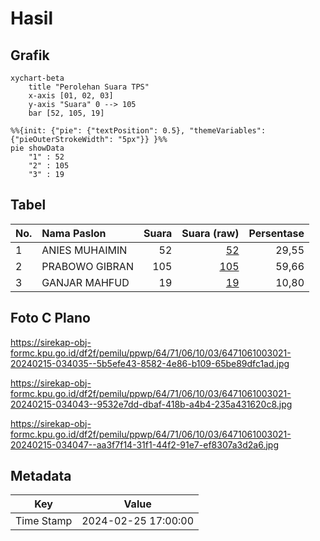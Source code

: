 # Hasil

## Grafik

```mermaid
xychart-beta
    title "Perolehan Suara TPS"
    x-axis [01, 02, 03]
    y-axis "Suara" 0 --> 105
    bar [52, 105, 19]
```

```mermaid
%%{init: {"pie": {"textPosition": 0.5}, "themeVariables": {"pieOuterStrokeWidth": "5px"}} }%%
pie showData
    "1" : 52
    "2" : 105
    "3" : 19
```

## Tabel

| No. | Nama Paslon    | Suara | Suara (raw) | Persentase |
|:--- |:-------------- | -----:| -----------:| ----------:|
| 1   | ANIES MUHAIMIN | 52    | [52][p-1]   | 29,55      |
| 2   | PRABOWO GIBRAN | 105   | [105][p-2]  | 59,66      |
| 3   | GANJAR MAHFUD  | 19    | [19][p-3]   | 10,80      |


[p-1]: https://github.com/gigit-pemilu/pemilu-2024-64-kalimantan-timur/blob/main/pilpres/hitung-suara/sub/64-kalimantan-timur/sub/71-kota-balikpapan/sub/06-balikpapan-kota/sub/1003-klandasan-ulu/sub/021-tps/sub/paslon-1.txt
[p-2]: https://github.com/gigit-pemilu/pemilu-2024-64-kalimantan-timur/blob/main/pilpres/hitung-suara/sub/64-kalimantan-timur/sub/71-kota-balikpapan/sub/06-balikpapan-kota/sub/1003-klandasan-ulu/sub/021-tps/sub/paslon-2.txt
[p-3]: https://github.com/gigit-pemilu/pemilu-2024-64-kalimantan-timur/blob/main/pilpres/hitung-suara/sub/64-kalimantan-timur/sub/71-kota-balikpapan/sub/06-balikpapan-kota/sub/1003-klandasan-ulu/sub/021-tps/sub/paslon-3.txt

## Foto C Plano

https://sirekap-obj-formc.kpu.go.id/df2f/pemilu/ppwp/64/71/06/10/03/6471061003021-20240215-034035--5b5efe43-8582-4e86-b109-65be89dfc1ad.jpg

https://sirekap-obj-formc.kpu.go.id/df2f/pemilu/ppwp/64/71/06/10/03/6471061003021-20240215-034043--9532e7dd-dbaf-418b-a4b4-235a431620c8.jpg

https://sirekap-obj-formc.kpu.go.id/df2f/pemilu/ppwp/64/71/06/10/03/6471061003021-20240215-034047--aa3f7f14-31f1-44f2-91e7-ef8307a3d2a6.jpg


## Metadata

| Key        | Value               |
| ---------- | ------------------- |
| Time Stamp | 2024-02-25 17:00:00 |



